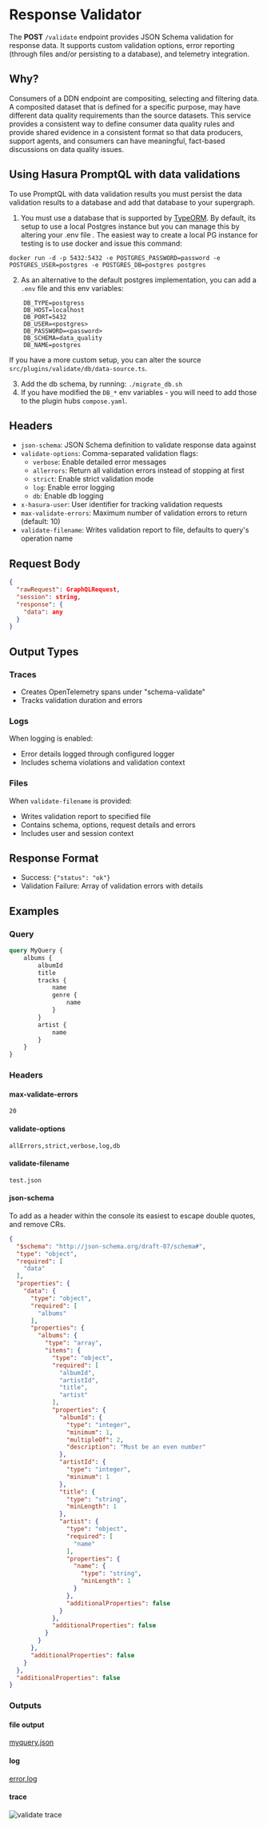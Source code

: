 # Response Validator

The **POST** `/validate` endpoint provides JSON Schema validation for response data. It supports custom validation
options, error reporting (through files and/or persisting to a database), and telemetry integration.

## Why?

Consumers of a DDN endpoint are compositing,
selecting and filtering data. A composited
dataset that is defined for a specific purpose,
may have different data quality requirements than
the source datasets. This service provides a
consistent way to define consumer data
quality rules and provide shared evidence in a
consistent format so that data producers, support agents,
and consumers can have meaningful, fact-based discussions on 
data quality issues.

## Using Hasura PromptQL with data validations

To use PromptQL with data validation results you must persist the data validation results to a database and add that database to your supergraph.

1. You must use a database that is supported by [TypeORM](https://typeorm.io/). By default, its setup to use a local Postgres instance but you can manage this by altering your .env file . The easiest way to create a local PG instance for testing is to use docker and issue this command:

```
docker run -d -p 5432:5432 -e POSTGRES_PASSWORD=password -e POSTGRES_USER=postgres -e POSTGRES_DB=postgres postgres
```
2. As an alternative to the default postgres implementation, you can add a `.env` file and this env variables:

```dotenv
    DB_TYPE=postgress
    DB_HOST=localhost
    DB_PORT=5432
    DB_USER=<postgres>
    DB_PASSWORD=<password>
    DB_SCHEMA=data_quality
    DB_NAME=postgres
```

If you have a more custom setup, you can alter the source `src/plugins/validate/db/data-source.ts`.

3. Add the db schema, by running: `./migrate_db.sh`
4. If you have modified the `DB_*` env variables - you will need to add those to the plugin hubs `compose.yaml`.

## Headers

- `json-schema`: JSON Schema definition to validate response data against
- `validate-options`: Comma-separated validation flags:
    - `verbose`: Enable detailed error messages
    - `allerrors`: Return all validation errors instead of stopping at first
    - `strict`: Enable strict validation mode
    - `log`: Enable error logging
    - `db`: Enable db logging
- `x-hasura-user`: User identifier for tracking validation requests
- `max-validate-errors`: Maximum number of validation errors to return (default: 10)
- `validate-filename`: Writes validation report to file, defaults to query's operation name

## Request Body

```json
{
  "rawRequest": GraphQLRequest,
  "session": string,
  "response": {
    "data": any
  }
}
```

## Output Types

### Traces

- Creates OpenTelemetry spans under "schema-validate"
- Tracks validation duration and errors

### Logs

When logging is enabled:

- Error details logged through configured logger
- Includes schema violations and validation context

### Files

When `validate-filename` is provided:

- Writes validation report to specified file
- Contains schema, options, request details and errors
- Includes user and session context

## Response Format

- Success: `{"status": "ok"}`
- Validation Failure: Array of validation errors with details

## Examples

### Query

```graphql
query MyQuery {
    albums {
        albumId
        title
        tracks {
            name
            genre {
                name
            }
        }
        artist {
            name
        }
    }
}
```

### Headers

#### max-validate-errors

```text
20
```

#### validate-options

```text
allErrors,strict,verbose,log,db
```

#### validate-filename

```text
test.json
```

#### json-schema

To add as a header within the console its easiest to escape double quotes, and remove CRs.

```json
{
  "$schema": "http://json-schema.org/draft-07/schema#",
  "type": "object",
  "required": [
    "data"
  ],
  "properties": {
    "data": {
      "type": "object",
      "required": [
        "albums"
      ],
      "properties": {
        "albums": {
          "type": "array",
          "items": {
            "type": "object",
            "required": [
              "albumId",
              "artistId",
              "title",
              "artist"
            ],
            "properties": {
              "albumId": {
                "type": "integer",
                "minimum": 1,
                "multipleOf": 2,
                "description": "Must be an even number"
              },
              "artistId": {
                "type": "integer",
                "minimum": 1
              },
              "title": {
                "type": "string",
                "minLength": 1
              },
              "artist": {
                "type": "object",
                "required": [
                  "name"
                ],
                "properties": {
                  "name": {
                    "type": "string",
                    "minLength": 1
                  }
                },
                "additionalProperties": false
              }
            },
            "additionalProperties": false
          }
        }
      },
      "additionalProperties": false
    }
  },
  "additionalProperties": false
}
```

### Outputs

#### file output

[myquery.json](../../../docs/myquery.json)

#### log

[error.log](../../../docs/error.log)

#### trace

![validate trace](../../../docs/validate-trace.png)